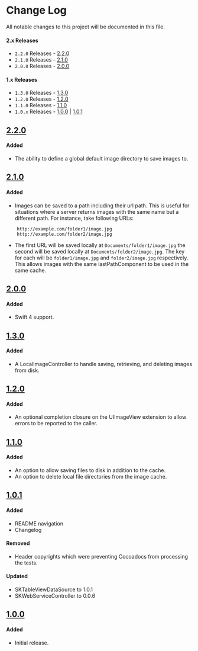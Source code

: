 # Change Log
All notable changes to this project will be documented in this file.

#### 2.x Releases
- `2.2.0` Releases - [2.2.0](#220)
- `2.1.0` Releases - [2.1.0](#210)
- `2.0.0` Releases - [2.0.0](#200)

#### 1.x Releases
- `1.3.0` Releases - [1.3.0](#130)
- `1.2.0` Releases - [1.2.0](#120)
- `1.1.0` Releases - [1.1.0](#110)
- `1.0.x` Releases - [1.0.0](#100) | [1.0.1](#101)

## [2.2.0](https://github.com/skladek/SKImageCache/releases/tag/2.2.0)

#### Added
- The ability to define a global default image directory to save images to.

## [2.1.0](https://github.com/skladek/SKImageCache/releases/tag/2.1.0)

#### Added
- Images can be saved to a path including their url path. This is useful for situations where a server returns images with the same name but a different path. For instance, take following URLs:
```
    http://example.com/folder1/image.jpg
    http://example.com/folder2/image.jpg
```
- The first URL will be saved locally at `Documents/folder1/image.jpg` the second will be saved locally at `Documents/folder2/image.jpg`. The key for each will be `folder1/image.jpg` and `folder2/image.jpg` respectively. This allows images with the same lastPathComponent to be used in the same cache.

## [2.0.0](https://github.com/skladek/SKImageCache/releases/tag/2.0.0)

#### Added
- Swift 4 support.

## [1.3.0](https://github.com/skladek/SKImageCache/releases/tag/1.3.0)

#### Added
- A LocalImageController to handle saving, retrieving, and deleting images from disk.

## [1.2.0](https://github.com/skladek/SKImageCache/releases/tag/1.2.0)

#### Added
- An optional completion closure on the UIImageView extension to allow errors to be reported to the caller.

## [1.1.0](https://github.com/skladek/SKImageCache/releases/tag/1.1.0)

#### Added
- An option to allow saving files to disk in addition to the cache.
- An option to delete local file directories from the image cache.

## [1.0.1](https://github.com/skladek/SKImageCache/releases/tag/1.0.1)

#### Added
- README navigation
- Changelog

#### Removed
- Header copyrights which were preventing Cocoadocs from processing the tests.

#### Updated
- SKTableViewDataSource to 1.0.1
- SKWebServiceController to 0.0.6

## [1.0.0](https://github.com/skladek/SKImageCache/releases/tag/1.0.0)

#### Added
- Initial release.
